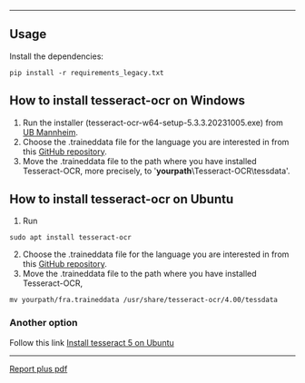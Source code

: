
___
## Usage
Install the dependencies:

```consol
pip install -r requirements_legacy.txt
```


## How to install tesseract-ocr on Windows
1. Run the installer (tesseract-ocr-w64-setup-5.3.3.20231005.exe) from [UB Mannheim](https://github.com/UB-Mannheim/tesseract/wiki).
2. Choose the .traineddata file for the language you are interested in from this [GitHub repository](https://github.com/tesseract-ocr/tessdata/tree/main).
3. Move the .traineddata file to the path where you have installed Tesseract-OCR, more precisely, to '**yourpath**\Tesseract-OCR\tessdata'.

## How to install tesseract-ocr on Ubuntu
1. Run 
```consol
sudo apt install tesseract-ocr 
```
2. Choose the .traineddata file for the language you are interested in from this [GitHub repository](https://github.com/tesseract-ocr/tessdata/tree/main).
3. Move the .traineddata file to the path where you have installed Tesseract-OCR, 
```shell
mv yourpath/fra.traineddata /usr/share/tesseract-ocr/4.00/tessdata
```
### Another option
Follow this link [Install tesseract 5 on Ubuntu](https://techviewleo.com/how-to-install-tesseract-ocr-on-ubuntu/)
___
[Report plus pdf](https://www.reportlab.com/docs/reportlab-userguide.pdf)